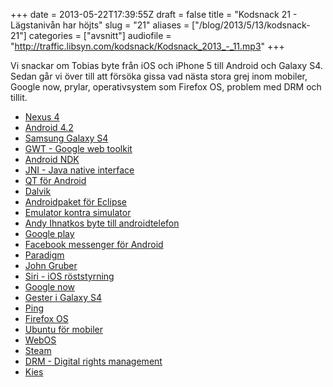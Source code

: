 +++
date = 2013-05-22T17:39:55Z
draft = false
title = "Kodsnack 21 - Lägstanivån har höjts"
slug = "21"
aliases = ["/blog/2013/5/13/kodsnack-21"]
categories = ["avsnitt"]
audiofile = "http://traffic.libsyn.com/kodsnack/Kodsnack_2013_-_11.mp3"
+++

Vi snackar om Tobias byte från iOS och iPhone 5 till Android och Galaxy S4. Sedan går vi över till att försöka gissa vad nästa stora grej inom mobiler, Google now, prylar, operativsystem som Firefox OS, problem med DRM och tillit.


* [Nexus 4](http://en.wikipedia.org/wiki/Nexus_4)
* [Android 4.2](http://www.android.com/whatsnew/)
* [Samsung Galaxy S4](http://www.android.com/whatsnew/)
* [GWT - Google web toolkit]()
* [Android NDK](https://developer.android.com/tools/sdk/ndk/index.html)
* [JNI - Java native interface]()
* [QT för Android](http://blog.qt.digia.com/blog/2013/03/13/preview-of-qt-5-for-android/)
* [Dalvik](http://en.wikipedia.org/wiki/Dalvik_VM)
* [Androidpaket för Eclipse]()
* [Emulator kontra simulator]()
* [Andy Ihnatkos byte till androidtelefon](http://www.techhive.com/article/2030042/why-i-switched-from-iphone-to-android.html)
* [Google play](https://play.google.com/store)
* [Facebook messenger för Android](https://play.google.com/store/apps/details?id=com.facebook.orca&feature=search_result#?t=W251bGwsMSwxLDEsImNvbS5mYWNlYm9vay5vcmNhIl0.)
* [Paradigm](http://sv.wikipedia.org/wiki/Paradigm)
* [John Gruber]()
* [Siri - iOS röststyrning]()
* [Google now]()
* [Gester i Galaxy S4]()
* [Ping]()
* [Firefox OS](http://en.wikipedia.org/wiki/Firefox_OS)
* [Ubuntu för mobiler]()
* [WebOS](http://en.wikipedia.org/wiki/Webos)
* [Steam](http://en.wikipedia.org/wiki/Steam_software)
* [DRM - Digital rights management]()
* [Kies](http://www.samsung.com/us/kies/)

